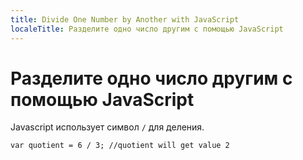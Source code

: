 ```yaml
---
title: Divide One Number by Another with JavaScript
localeTitle: Разделите одно число другим с помощью JavaScript
---
```

# Разделите одно число другим с помощью JavaScript

Javascript использует символ `/` для деления.
```
var quotient = 6 / 3; //quotient will get value 2 

```